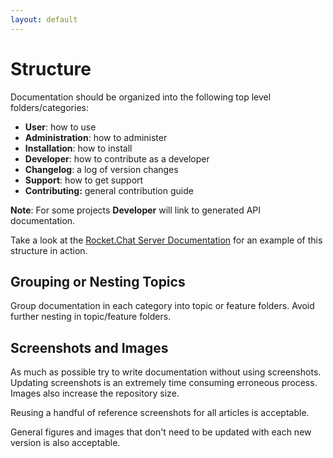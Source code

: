 ```yaml
---
layout: default
---
```


# Structure

Documentation should be organized into the following top level folders/categories:

- **User**: how to use
- **Administration**: how to administer
- **Installation**: how to install
- **Developer**: how to contribute as a developer
- **Changelog**: a log of version changes
- **Support**: how to get support
- **Contributing:** general contribution guide

**Note**: For some projects **Developer** will link to generated API documentation.

Take a look at the [Rocket.Chat Server Documentation](https://github.com/RocketChat/Rocket.Chat.Docs) for an example of this structure in action.

## Grouping or Nesting Topics

Group documentation in each category into topic or feature folders. Avoid further nesting in topic/feature folders.

## Screenshots and Images

As much as possible try to write documentation without using screenshots. Updating screenshots is an extremely time consuming erroneous process. Images also increase the repository size.

Reusing a handful of reference screenshots for all articles is acceptable.

General figures and images that don't need to be updated with each new version is also acceptable.
